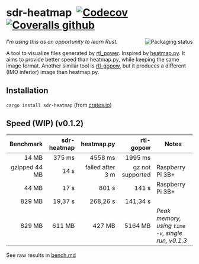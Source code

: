 # sdr-heatmap ![[](https://github.com/j2ghz/sdr-heatmap/actions?query=workflow%3ARust)](https://img.shields.io/github/workflow/status/j2ghz/sdr-heatmap/Rust) [![Codecov](https://img.shields.io/codecov/c/github/j2ghz/sdr-heatmap)](https://codecov.io/gh/j2ghz/sdr-heatmap) [![Coveralls github](https://img.shields.io/coveralls/github/j2ghz/sdr-heatmap)](https://coveralls.io/github/j2ghz/sdr-heatmap)

_I'm using this as an opportunity to learn Rust._
<a href="https://repology.org/project/sdr-heatmap/versions">
    <img src="https://repology.org/badge/vertical-allrepos/sdr-heatmap.svg" alt="Packaging status" align="right">
</a>

A tool to visualize files generated by [rtl_power](http://kmkeen.com/rtl-power/).
Inspired by [heatmap.py](https://github.com/keenerd/rtl-sdr-misc/blob/master/heatmap/heatmap.py).
It aims to provide better speed than heatmap.py, while keeping the same image format.
Another similar tool is [rtl-gopow](https://github.com/dhogborg/rtl-gopow), but it produces a different (IMO inferior) image than heatmap.py.

## Installation

`cargo install sdr-heatmap` (from [crates.io](https://crates.io/crates/sdr-heatmap))

## Speed (WIP) (v0.1.2)

|     Benchmark | sdr-heatmap |       heatmap.py |        rtl-gopow | Notes                                              |
| ------------: | ----------: | ---------------: | ---------------: | -------------------------------------------------- |
|         14 MB |      375 ms |          4558 ms |          1995 ms |                                                    |
| gzipped 44 MB |        14 s | failed after 3 m | gz not supported | Raspberry Pi 3B+                                   |
|         44 MB |        17 s |            801 s |            141 s | Raspberry Pi 3B+                                   |
|        829 MB |     19,37 s |         268,26 s |         141,34 s |                                                    |
|        829 MB |      611 MB |           427 MB |          5164 MB | _Peak memory, using `time -v`, single run, v0.1.3_ |

See raw results in [bench.md](bench.md)
